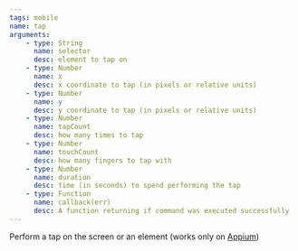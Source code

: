 ```yaml
---
tags: mobile
name: tap
arguments:
    - type: String
      name: selector
      desc: element to tap on
    - type: Number
      name: x
      desc: x coordinate to tap (in pixels or relative units)
    - type: Number
      name: y
      desc: y coordinate to tap (in pixels or relative units)
    - type: Number
      name: tapCount
      desc: how many times to tap
    - type: Number
      name: touchCount
      desc: how many fingers to tap with
    - type: Number
      name: duration
      desc: time (in seconds) to spend performing the tap
    - type: Function
      name: callback(err)
      desc: A function returning if command was executed successfully
---
```


Perform a tap on the screen or an element (works only on [Appium](https://github.com/appium/appium/blob/master/docs/gestures.md))